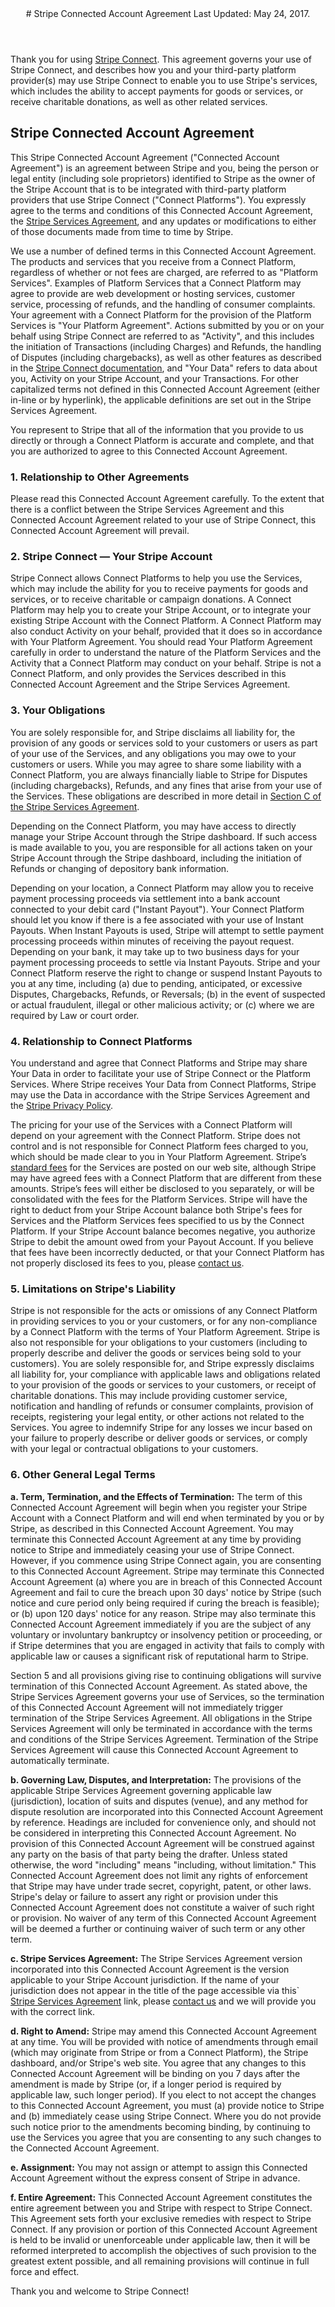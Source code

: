 <header id="caagmt">
# Stripe Connected Account Agreement
Last Updated: May 24, 2017.
</header>
 
<section>

Thank you for using [Stripe Connect](https://stripe.com/connect). This agreement governs your use of Stripe Connect, and describes how you and your third-party platform provider(s) may use Stripe Connect to enable you to use Stripe's services, which includes the ability to accept payments for goods or services, or receive charitable donations, as well as other related services.
 
## Stripe Connected Account Agreement
 
This Stripe Connected Account Agreement ("Connected Account Agreement") is an agreement between Stripe and you, being the person or legal entity (including sole proprietors) identified to Stripe as the owner of the Stripe Account that is to be integrated with third-party platform providers that use Stripe Connect ("Connect Platforms").  You expressly agree to the terms and conditions of this Connected Account Agreement, the [Stripe Services Agreement](https://stripe.com/legal), and any updates or modifications to either of those documents made from time to time by Stripe.
 
We use a number of defined terms in this Connected Account Agreement. The products and services that you receive from a Connect Platform, regardless of whether or not fees are charged, are referred to as "Platform Services". Examples of Platform Services that a Connect Platform may agree to provide are web development or hosting services, customer service, processing of refunds, and the handling of consumer complaints. Your agreement with a Connect Platform for the provision of the Platform Services is "Your Platform Agreement". Actions submitted by you or on your behalf using Stripe Connect are referred to as "Activity", and this includes the initiation of Transactions (including Charges) and Refunds, the handling of Disputes (including chargebacks), as well as other features as described in the [Stripe Connect documentation](https://stripe.com/connect/docs), and "Your Data" refers to data about you, Activity on your Stripe Account, and your Transactions. For other capitalized terms not defined in this Connected Account Agreement (either in-line or by hyperlink), the applicable definitions are set out in the Stripe Services Agreement.
 
You represent to Stripe that all of the information that you provide to us directly or through a Connect Platform is accurate and complete, and that you are authorized to agree to this Connected Account Agreement.
 
### 1. Relationship to Other Agreements
 
Please read this Connected Account Agreement carefully. To the extent that there is a conflict between the Stripe Services Agreement and this Connected Account Agreement related to your use of Stripe Connect, this Connected Account Agreement will prevail.
 
### 2. Stripe Connect &mdash; Your Stripe Account
 
Stripe Connect allows Connect Platforms to help you use the Services, which may include the ability for you to receive payments for goods and services, or to receive charitable or campaign donations.  A Connect Platform may help you to create your Stripe Account, or to integrate your existing Stripe Account with the Connect Platform. A Connect Platform may also conduct Activity on your behalf, provided that it does so in accordance with Your Platform Agreement. You should read Your Platform Agreement carefully in order to understand the nature of the Platform Services and the Activity that a Connect Platform may conduct on your behalf. Stripe is not a Connect Platform, and only provides the Services described in this Connected Account Agreement and the Stripe Services Agreement. 
 
### 3. Your Obligations
 
You are solely responsible for, and Stripe disclaims all liability for, the provision of any goods or services sold to your customers or users as part of your use of the Services, and any obligations you may owe to your customers or users.  While you may agree to share some liability with a Connect Platform, you are always financially liable to Stripe for Disputes (including chargebacks), Refunds, and any fines that arise from your use of the Services.  These obligations are described in more detail in [Section C of the Stripe Services Agreement](https://stripe.com/legal#section_c).
 
Depending on the Connect Platform, you may have access to directly manage your Stripe Account through the Stripe dashboard.  If such access is made available to you, you are responsible for all actions taken on your Stripe Account through the Stripe dashboard, including the initiation of Refunds or changing of depository bank information.
 
Depending on your location, a Connect Platform may allow you to receive payment processing proceeds via settlement into a bank account connected to your debit card ("Instant Payout").  Your Connect Platform should let you know if there is a fee associated with your use of Instant Payouts.  When Instant Payouts is used, Stripe will attempt to settle payment processing proceeds within minutes of receiving the payout request. Depending on your bank, it may take up to two business days for your payment processing proceeds to settle via Instant Payouts.  Stripe and your Connect Platform reserve the right to change or suspend Instant Payouts to you at any time, including (a) due to pending, anticipated, or excessive Disputes, Chargebacks, Refunds, or Reversals; (b) in the event of suspected or actual fraudulent, illegal or other malicious activity; or (c) where we are required by Law or court order.
 
### 4. Relationship to Connect Platforms
 
You understand and agree that Connect Platforms and Stripe may share Your Data in order to facilitate your use of Stripe Connect or the Platform Services. Where Stripe receives Your Data from Connect Platforms, Stripe may use the Data in accordance with the Stripe Services Agreement and the [Stripe Privacy Policy](https://stripe.com/privacy).

The pricing for your use of the Services with a Connect Platform will depend on your agreement with the Connect Platform. Stripe does not control and is not responsible for Connect Platform fees charged to you, which should be made clear to you in Your Platform Agreement. Stripe’s [standard fees](https://stripe.com/pricing) for the Services are posted on our web site, although Stripe may have agreed fees with a Connect Platform that are different from these amounts. Stripe’s fees will either be disclosed to you separately, or will be consolidated with the fees for the Platform Services. Stripe will have the right to deduct from your Stripe Account balance both Stripe's fees for Services and the Platform Services fees specified to us by the Connect Platform.  If your Stripe Account balance becomes negative, you authorize Stripe to debit the amount owed from your Payout Account.  If you believe that fees have been incorrectly deducted, or that your Connect Platform has not properly disclosed its fees to you, please [contact us](https://stripe.com/contact).
 
### 5. Limitations on Stripe's Liability
 
Stripe is not responsible for the acts or omissions of any Connect Platform in providing services to you or your customers, or for any non-compliance by a Connect Platform with the terms of Your Platform Agreement. Stripe is also not responsible for your obligations to your customers (including to properly describe and deliver the goods or services being sold to your customers).  You are solely responsible for, and Stripe expressly disclaims all liability for, your compliance with applicable laws and obligations related to your provision of the goods or services to your customers, or receipt of charitable donations.  This may include providing customer service, notification and handling of refunds or consumer complaints, provision of receipts, registering your legal entity, or other actions not related to the Services.  You agree to indemnify Stripe for any losses we incur based on your failure to properly describe or deliver goods or services, or comply with your legal or contractual obligations to your customers.
 
### 6. Other General Legal Terms
 
**a. Term, Termination, and the Effects of Termination:**  The term of this Connected Account Agreement will begin when you register your Stripe Account with a Connect Platform and will end when terminated by you or by Stripe, as described in this Connected Account Agreement.  You may terminate this Connected Account Agreement at any time by providing notice to Stripe and immediately ceasing your use of Stripe Connect.  However, if you commence using Stripe Connect again, you are consenting to this Connected Account Agreement.  Stripe may terminate this Connected Account Agreement (a) where you are in breach of this Connected Account Agreement and fail to cure the breach upon 30 days' notice by Stripe (such notice and cure period only being required if curing the breach is feasible); or (b) upon 120 days' notice for any reason. Stripe may also terminate this Connected Account Agreement immediately if you are the subject of any voluntary or involuntary bankruptcy or insolvency petition or proceeding, or if Stripe determines that you are engaged in activity that fails to comply with applicable law or causes a significant risk of reputational harm to Stripe.
 
Section 5 and all provisions giving rise to continuing obligations will survive termination of this Connected Account Agreement.  As stated above, the Stripe Services Agreement governs your use of Services, so the termination of this Connected Account Agreement will not immediately trigger termination of the Stripe Services Agreement.  All obligations in the Stripe Services Agreement will only be terminated in accordance with the terms and conditions of the Stripe Services Agreement. Termination of the Stripe Services Agreement will cause this Connected Account Agreement to automatically terminate.
 
**b. Governing Law, Disputes, and Interpretation:**  The provisions of the applicable Stripe Services Agreement governing applicable law (jurisdiction), location of suits and disputes (venue), and any method for dispute resolution are incorporated into this Connected Account Agreement by reference.  Headings are included for convenience only, and should not be considered in interpreting this Connected Account Agreement.  No provision of this Connected Account Agreement will be construed against any party on the basis of that party being the drafter. Unless stated otherwise, the word "including" means "including, without limitation." This Connected Account Agreement does not limit any rights of enforcement that Stripe may have under trade secret, copyright, patent, or other laws.  Stripe's delay or failure to assert any right or provision under this Connected Account Agreement does not constitute a waiver of such right or provision.  No waiver of any term of this Connected Account Agreement will be deemed a further or continuing waiver of such term or any other term.
 
**c. Stripe Services Agreement:** The Stripe Services Agreement version incorporated into this Connected Account Agreement is the version applicable to your Stripe Account jurisdiction. If the name of your jurisdiction does not appear in the title of the page accessible via this` [Stripe Services Agreement](https://stripe.com/legal) link, please [contact us](https://stripe.com/contact) and we will provide you with the correct link. 

**d. Right to Amend:**  Stripe may amend this Connected Account Agreement at any time. You will be provided with notice of amendments through email (which may originate from Stripe or from  a Connect Platform), the Stripe dashboard, and/or Stripe's web site.  You agree that any changes to this Connected Account Agreement will be binding on you 7 days after the amendment is made by Stripe (or, if a longer period is required by applicable law, such longer period). If you elect to not accept the changes to this Connected Account Agreement, you must (a) provide notice to Stripe and (b) immediately cease using Stripe Connect.  Where you do not provide such notice prior to the amendments becoming binding, by continuing to use the Services you agree that you are consenting to any such changes to the Connected Account Agreement.
 
**e. Assignment:**  You may not assign or attempt to assign this Connected Account Agreement without the express consent of Stripe in advance.
 
**f. Entire Agreement:**  This Connected Account Agreement constitutes the entire agreement between you and Stripe with respect to Stripe Connect. This Agreement sets forth your exclusive remedies with respect to Stripe Connect.  If any provision or portion of this Connected Account Agreement is held to be invalid or unenforceable under applicable law, then it will be reformed interpreted to accomplish the objectives of such provision to the greatest extent possible, and all remaining provisions will continue in full force and effect.
 
Thank you and welcome to Stripe Connect!
 
</section>
